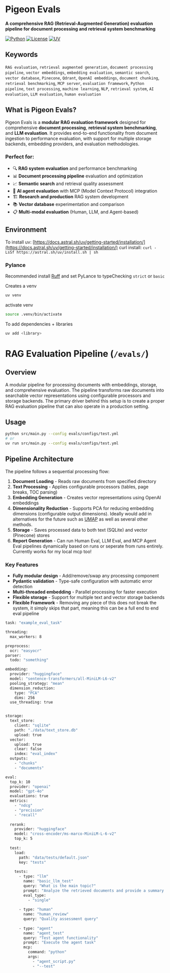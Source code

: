 
# Pigeon Evals

**A comprehensive RAG (Retrieval-Augmented Generation) evaluation pipeline for document processing and retrieval system benchmarking**

[![Python](https://img.shields.io/badge/Python-3.8%2B-blue.svg)](https://python.org)
[![License](https://img.shields.io/badge/License-MIT-green.svg)](LICENSE)
[![UV](https://img.shields.io/badge/Package%20Manager-uv-purple.svg)](https://docs.astral.sh/uv/)

## Keywords
`RAG evaluation`, `retrieval augmented generation`, `document processing pipeline`, `vector embeddings`, `embedding evaluation`, `semantic search`, `vector database`, `Pinecone`, `Qdrant`, `OpenAI embeddings`, `document chunking`, `retrieval benchmarking`, `MCP server`, `evaluation framework`, `Python pipeline`, `text processing`, `machine learning`, `NLP`, `retrieval system`, `AI evaluation`, `LLM evaluation`, `human evaluation`

## What is Pigeon Evals?

Pigeon Evals is a **modular RAG evaluation framework** designed for comprehensive **document processing**, **retrieval system benchmarking**, and **LLM evaluation**. It provides end-to-end functionality from document ingestion to performance evaluation, with support for multiple storage backends, embedding providers, and evaluation methodologies.

### Perfect for:
- 🔍 **RAG system evaluation** and performance benchmarking  
- 📊 **Document processing pipeline** evaluation and optimization
- 📈 **Semantic search** and retrieval quality assessment
- 🤖 **AI agent evaluation** with MCP (Model Context Protocol) integration
- 🏗️ **Research and production** RAG system development
- 📚 **Vector database** experimentation and comparison
- 📋 **Multi-modal evaluation** (Human, LLM, and Agent-based)

## Environment

To install uv: [https://docs.astral.sh/uv/getting-started/installation/](https://docs.astral.sh/uv/getting-started/installation/)
curl install: `curl -LsSf https://astral.sh/uv/install.sh | sh`

### Pylance
Recommended install [Ruff](https://docs.astral.sh/ruff/) and set PyLance to typeChecking `strict` or `basic`


Creates a venv
```bash
uv venv
```

activate venv
```bash 
source .venv/bin/activate
```

To add dependencies + libraries
```bash
uv add <library>
```


# RAG Evaluation Pipeline (`/evals/`)

## Overview
A modular pipeline for processing documents with embeddings, storage, and comprehensive evaluation. The pipeline transforms raw documents into searchable vector representations using configurable processors and storage backends. The primary driver behind this setup is to create a proper RAG evaluation pipeline that can also operate in a production setting.

## Usage
```bash
python src/main.py --config evals/configs/test.yml
# or
uv run src/main.py --config evals/configs/test.yml
```

## Pipeline Architecture
The pipeline follows a sequential processing flow:

1. **Document Loading** - Reads raw documents from specified directory
2. **Text Processing** - Applies configurable processors (tables, page breaks, TOC parsing)
3. **Embedding Generation** - Creates vector representations using OpenAI embeddings
4. **Dimensionality Reduction** - Supports PCA for reducing embedding dimensions (configurable output dimensions). Ideally would add in alternatives for the future such as [UMAP](https://umap-learn.readthedocs.io/en/latest/) as well as several other methods.
5. **Storage** - Saves processed data to both text (SQLite) and vector (Pinecone) stores
6. **Report Generation** - Can run Human Eval, LLM Eval, and MCP Agent Eval pipelines dynamically based on runs or seperate from runs entirely. Currently works for my local mcp too!

### Key Features
- **Fully modular design** - Add/remove/swap any processing component
- **Pydantic validation** - Type-safe configuration with automatic error detection
- **Multi-threaded embedding** - Parallel processing for faster execution
- **Flexible storage** - Support for multiple text and vector storage backends
- **Flexible Framework** - Removing any piece of this does not break the system, it simply skips that part, meaning this can be a full end to end eval pipeline

```bash
task: "example_eval_task"

threading:
  max_workers: 8

preprocess:
  ocr: "easyocr"
parser:
  todo: "something"

embedding:
  provider: "huggingface"
  model: "sentence-transformers/all-MiniLM-L6-v2"
  pooling_strategy: "mean"
  dimension_reduction:
    type: "PCA"
    dims: 256
  use_threading: true


storage:
  text_store:
    client: "sqlite"
    path: "./data/text_store.db"
    upload: true
  vector:
    upload: true
    clear: false
    index: "eval_index"
  outputs:
    - "chunks"
    - "documents"

eval:
  top_k: 10
  provider: "openai"
  model: "gpt-4o"
  evaluations: true
  metrics:
    - "ndcg"
    - "precision"
    - "recall"
  
  rerank:
    provider: "huggingface"
    model: "cross-encoder/ms-marco-MiniLM-L-6-v2"
    top_k: 5
  
  test:
    load:
      path: "data/tests/default.json"
      key: "tests"
      
    tests:
      - type: "llm"
        name: "basic_llm_test"
        query: "What is the main topic?"
        prompt: "Analyze the retrieved documents and provide a summary."
        eval_type:
          - "single"
      
      - type: "human"
        name: "human_review"
        query: "Quality assessment query"
      
      - type: "agent"
        name: "agent_test"
        query: "Test agent functionality"
        prompt: "Execute the agent task"
        mcp:
          command: "python"
          args:
            - "agent_script.py"
            - "--test"
```